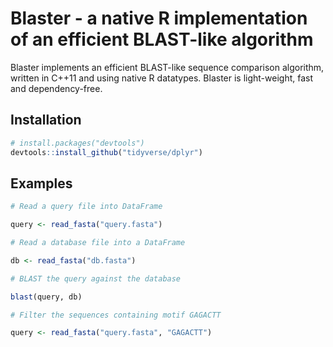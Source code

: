 # Blaster - a native R implementation of an efficient BLAST-like algorithm

Blaster implements an efficient BLAST-like sequence comparison algorithm, written in C++11 and using native R datatypes. Blaster is light-weight, fast and dependency-free.

## Installation

```R
# install.packages("devtools")
devtools::install_github("tidyverse/dplyr")
```

## Examples

```R
# Read a query file into DataFrame

query <- read_fasta("query.fasta")

# Read a database file into a DataFrame

db <- read_fasta("db.fasta")

# BLAST the query against the database

blast(query, db)

# Filter the sequences containing motif GAGACTT

query <- read_fasta("query.fasta", "GAGACTT")

```
